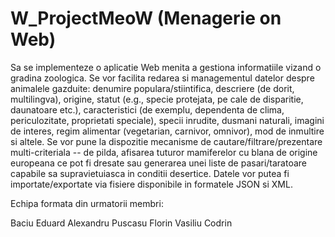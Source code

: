 # W_ProjectMeoW (Menagerie on Web)

Sa se implementeze o aplicatie Web menita a gestiona informatiile vizand o gradina zoologica. Se vor facilita redarea si managementul datelor despre animalele gazduite: denumire populara/stiintifica, descriere (de dorit, multilingva), origine, statut (e.g., specie protejata, pe cale de disparitie, daunatoare etc.), caracteristici (de exemplu, dependenta de clima, periculozitate, proprietati speciale), specii inrudite, dusmani naturali, imagini de interes, regim alimentar (vegetarian, carnivor, omnivor), mod de inmultire si altele. Se vor pune la dispozitie mecanisme de cautare/filtrare/prezentare multi-criteriala -- de pilda, afisarea tuturor mamiferelor cu blana de origine europeana ce pot fi dresate sau generarea unei liste de pasari/taratoare capabile sa supravietuiasca in conditii desertice. Datele vor putea fi importate/exportate via fisiere disponibile in formatele JSON si XML.

Echipa formata din urmatorii membri:

Baciu Eduard Alexandru
Puscasu Florin
Vasiliu Codrin